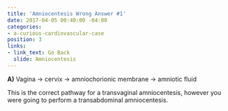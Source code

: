 ```yaml
---
title: 'Amniocentesis Wrong Answer #1'
date: 2017-04-05 00:40:00 -04:00
categories:
- a-curious-cardiovascular-case
position: 3
links:
- link_text: Go Back
  slide: Amniocentesis
---
```


**A)** Vagina → cervix → amniochorionic membrane → amniotic fluid

This is the correct pathway for a transvaginal amniocentesis, however you were going to perform a transabdominal amniocentesis.
